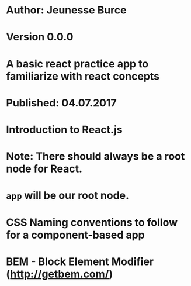 # Author: Jeunesse Burce  
# Version 0.0.0
# A basic react practice app to familiarize with react concepts
# Published: 04.07.2017


# Introduction to React.js
# Note: There should always be a root node for React.
# `app` will be our root node.



# CSS Naming conventions to follow for a component-based app
# BEM - Block Element Modifier (http://getbem.com/)
